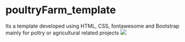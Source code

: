 # poultryFarm_template
Its a template developed using HTML, CSS, fontawesome and Bootstrap mainly for poltry or agricultural related  projects
![](screenshots/header.png)
